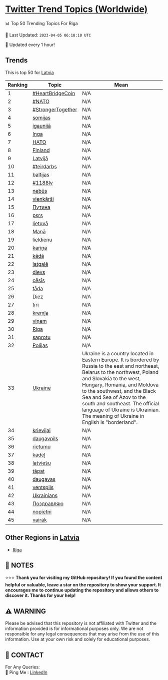 [Twitter Trend Topics (Worldwide)](https://github.com/ErcinDedeoglu/Twitter-Trend-Topics)
==========


📊 Top 50 Trending Topics For Riga

📆 Last Updated: `2023-04-05 06:18:10 UTC`

🔧 Updated every 1 hour!


## Trends

This is top 50 for [Latvia](</Latvia>)

| Ranking | Topic | Mean |
| ------- | ------------ | ------------ |
| 1 | [#HeartBridgeCoin](http://twitter.com/search?q=%23HeartBridgeCoin) | N/A |
| 2 | [#NATO](http://twitter.com/search?q=%23NATO) | N/A |
| 3 | [#StrongerTogether](http://twitter.com/search?q=%23StrongerTogether) | N/A |
| 4 | [somijas](http://twitter.com/search?q=somijas) | N/A |
| 5 | [igaunijā](http://twitter.com/search?q=igaunij%c4%81) | N/A |
| 6 | [Inga](http://twitter.com/search?q=Inga) | N/A |
| 7 | [НАТО](http://twitter.com/search?q=%d0%9d%d0%90%d0%a2%d0%9e) | N/A |
| 8 | [Finland](http://twitter.com/search?q=Finland) | N/A |
| 9 | [Latvijā](http://twitter.com/search?q=Latvij%c4%81) | N/A |
| 10 | [#teirdarbs](http://twitter.com/search?q=%23teirdarbs) | N/A |
| 11 | [baltijas](http://twitter.com/search?q=baltijas) | N/A |
| 12 | [#1188lv](http://twitter.com/search?q=%231188lv) | N/A |
| 13 | [nebūs](http://twitter.com/search?q=neb%c5%abs) | N/A |
| 14 | [vienkārši](http://twitter.com/search?q=vienk%c4%81r%c5%a1i) | N/A |
| 15 | [Путина](http://twitter.com/search?q=%d0%9f%d1%83%d1%82%d0%b8%d0%bd%d0%b0) | N/A |
| 16 | [psrs](http://twitter.com/search?q=psrs) | N/A |
| 17 | [lietuvā](http://twitter.com/search?q=lietuv%c4%81) | N/A |
| 18 | [Manā](http://twitter.com/search?q=Man%c4%81) | N/A |
| 19 | [lieldienu](http://twitter.com/search?q=lieldienu) | N/A |
| 20 | [kariņa](http://twitter.com/search?q=kari%c5%86a) | N/A |
| 21 | [kādā](http://twitter.com/search?q=k%c4%81d%c4%81) | N/A |
| 22 | [latgalē](http://twitter.com/search?q=latgal%c4%93) | N/A |
| 23 | [dievs](http://twitter.com/search?q=dievs) | N/A |
| 24 | [cēsīs](http://twitter.com/search?q=c%c4%93s%c4%abs) | N/A |
| 25 | [tāda](http://twitter.com/search?q=t%c4%81da) | N/A |
| 26 | [Diez](http://twitter.com/search?q=Diez) | N/A |
| 27 | [tīri](http://twitter.com/search?q=t%c4%abri) | N/A |
| 28 | [kremļa](http://twitter.com/search?q=krem%c4%bca) | N/A |
| 29 | [viņam](http://twitter.com/search?q=vi%c5%86am) | N/A |
| 30 | [Riga](http://twitter.com/search?q=Riga) | N/A |
| 31 | [saprotu](http://twitter.com/search?q=saprotu) | N/A |
| 32 | [Polijas](http://twitter.com/search?q=Polijas) | N/A |
| 33 | [Ukraine](http://twitter.com/search?q=Ukraine) | Ukraine is a country located in Eastern Europe. It is bordered by Russia to the east and northeast, Belarus to the northwest, Poland and Slovakia to the west, Hungary, Romania, and Moldova to the southwest, and the Black Sea and Sea of Azov to the south and southeast. The official language of Ukraine is Ukrainian. The meaning of Ukraine in English is "borderland". |
| 34 | [krievijai](http://twitter.com/search?q=krievijai) | N/A |
| 35 | [daugavpils](http://twitter.com/search?q=daugavpils) | N/A |
| 36 | [rietumu](http://twitter.com/search?q=rietumu) | N/A |
| 37 | [kādēļ](http://twitter.com/search?q=k%c4%81d%c4%93%c4%bc) | N/A |
| 38 | [latviešu](http://twitter.com/search?q=latvie%c5%a1u) | N/A |
| 39 | [tāpat](http://twitter.com/search?q=t%c4%81pat) | N/A |
| 40 | [daugavas](http://twitter.com/search?q=daugavas) | N/A |
| 41 | [ventspils](http://twitter.com/search?q=ventspils) | N/A |
| 42 | [Ukrainians](http://twitter.com/search?q=Ukrainians) | N/A |
| 43 | [Поздравляю](http://twitter.com/search?q=%d0%9f%d0%be%d0%b7%d0%b4%d1%80%d0%b0%d0%b2%d0%bb%d1%8f%d1%8e) | N/A |
| 44 | [nopietni](http://twitter.com/search?q=nopietni) | N/A |
| 45 | [vairāk](http://twitter.com/search?q=vair%c4%81k) | N/A |



## Other Regions in [Latvia](</Latvia>)

* [Riga](</Latvia/Riga.md>)



## 📝 NOTES

⭐⭐⭐ **Thank you for visiting my GitHub repository! If you found the content helpful or valuable, leave a star on the repository to show your support. It encourages me to continue updating the repository and allows others to discover it. Thanks for your help!**


## ⚠️ WARNING

Please be advised that this repository is not affiliated with Twitter and the information provided is for informational purposes only. We are not responsible for any legal consequences that may arise from the use of this information. Use at your own risk and solely for educational purposes.


## 📨 CONTACT

 For Any Queries:  
            🏓 Ping Me : [LinkedIn](https://www.linkedin.com/in/ercindedeoglu/)
